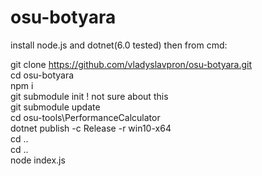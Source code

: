 # osu-botyara

install node.js and dotnet(6.0 tested)
then from cmd:

git clone https://github.com/vladyslavpron/osu-botyara.git  
cd osu-botyara   
npm i  
git submodule init ! not sure about this  
git submodule update    
cd osu-tools\PerformanceCalculator  
dotnet publish -c Release -r win10-x64  
cd ..  
cd ..  
node index.js  
